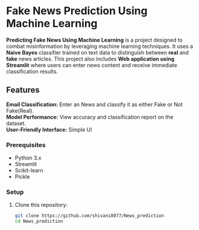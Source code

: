 # Fake News Prediction Using Machine Learning  

**Predicting Fake News Using Machine Learning** is a project designed to combat misinformation by leveraging machine learning techniques. It uses a **Naive Bayes** classifier trained on text data to distinguish between **real** and **fake** news articles. This project also includes **Web application using Streamlit** where users can enter news content and receive immediate classification results.

## Features 

**Email Classification:** Enter an News and classify it as either Fake or Not Fake(Real).<br>
**Model Performance:** View accuracy and classification report on the dataset.<br>
**User-Friendly Interface:** Simple UI 

### Prerequisites  
- Python 3.x  
- Streamlit  
- Scikit-learn  
- Pickle  

### Setup  
1. Clone this repository:  
   ```bash
   git clone https://github.com/shivani8077/News_prediction 
   cd News_prediction
